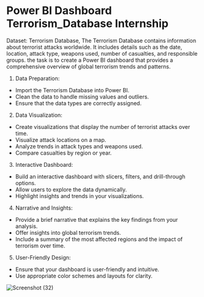 # Power BI Dashboard Terrorism_Database Internship
Dataset: Terrorism Database, 
The Terrorism Database contains information about terrorist attacks worldwide. It includes details such as the date, location, attack type,
weapons used, number of casualties, and responsible groups. the task is to create a Power BI dashboard that provides a comprehensive overview of global terrorism trends and patterns.

1. Data Preparation:
- Import the Terrorism Database into Power BI.
- Clean the data to handle missing values and outliers.
- Ensure that the data types are correctly assigned.

2. Data Visualization:
- Create visualizations that display the number of terrorist attacks over time.
- Visualize attack locations on a map.
- Analyze trends in attack types and weapons used.
- Compare casualties by region or year.

3. Interactive Dashboard:
- Build an interactive dashboard with slicers, filters, and drill-through options.
- Allow users to explore the data dynamically.
- Highlight insights and trends in your visualizations.

4. Narrative and Insights:
- Provide a brief narrative that explains the key findings from your analysis.
- Offer insights into global terrorism trends.
- Include a summary of the most affected regions and the impact of terrorism
  over time.

5. User-Friendly Design:
- Ensure that your dashboard is user-friendly and intuitive.
- Use appropriate color schemes and layouts for clarity.

  
![Screenshot (32)](https://github.com/PriyankaChodhari/Terrorism_Database/assets/171496677/de3abfa1-1feb-476f-a7cd-462ad4f1109e)
